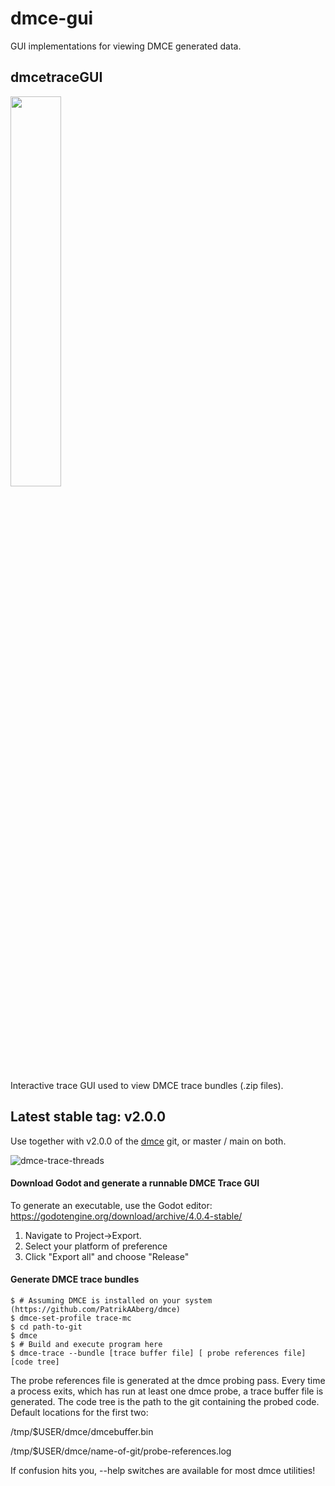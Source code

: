 # dmce-gui
GUI implementations for viewing DMCE generated data.

## dmcetraceGUI

<img src="https://github.com/PatrikAAberg/dmce-gui/assets/22773714/db5bef9a-63ef-4d7d-8fd9-5ba53a9be0b1" width=40% height=40%>

Interactive trace GUI used to view DMCE trace bundles (.zip files). 

## Latest stable tag: v2.0.0

Use together with v2.0.0 of the [dmce](https://github.com/PatrikAAberg/dmce) git, or master / main on both.

![dmce-trace-threads](https://github.com/PatrikAAberg/dmce-gui/assets/22773714/f988f245-47c3-4580-9950-c6d483281fac)

#### Download Godot and generate a runnable DMCE Trace GUI
To generate an executable, use the Godot editor:
https://godotengine.org/download/archive/4.0.4-stable/
1. Navigate to Project->Export.
2. Select your platform of preference
3. Click "Export all" and choose "Release"

#### Generate DMCE trace bundles

    $ # Assuming DMCE is installed on your system (https://github.com/PatrikAAberg/dmce)
    $ dmce-set-profile trace-mc
    $ cd path-to-git
    $ dmce
    $ # Build and execute program here
    $ dmce-trace --bundle [trace buffer file] [ probe references file] [code tree]

The probe references file is generated at the dmce probing pass. Every time a process exits, which has run at least one dmce probe, a trace buffer file is generated. The code tree is the path to the git containing the probed code. Default locations for the first two:

/tmp/$USER/dmce/dmcebuffer.bin

/tmp/$USER/dmce/name-of-git/probe-references.log

If confusion hits you, --help switches are available for most dmce utilities!
